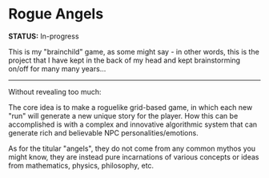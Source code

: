 
# Rogue Angels

**STATUS:** In-progress

This is my "brainchild" game, as some might say - in other words, this is the project
that I have kept in the back of my head and kept brainstorming on/off for many many years...

---

Without revealing too much:

The core idea is to make a roguelike grid-based game, in which each new "run"
will generate a new unique story for the player. How this can be accomplished
is with a complex and innovative algorithmic system that can
generate rich and believable NPC personalities/emotions.

As for the titular "angels", they do not come from any common mythos you might know,
they are instead pure incarnations of various concepts or ideas from mathematics, physics, philosophy, etc.

